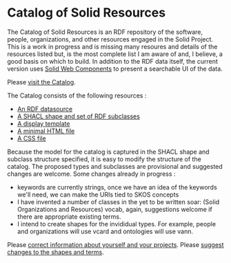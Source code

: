 # Catalog of Solid Resources

The Catalog of Solid Resources is an RDF repository of the software, people, organizations, and other resources engaged in the Solid Project.  This is a work in progress and is missing many resoures and details of the resources listed but, is the most complete list I am aware of and, I believe, a good basis on which to build.  In addition to the RDF data itself, the current version uses [Solid Web Components](https://github.com/solidos/solid-web-components) to present a searchable UI of the data.

Please [visit the Catalog](https://solidproject.solidcommunity.net/catalog/).

The Catalog consists of the following resources :

* [An RDF datasource](./catalog-data.ttl)
* [A SHACL shape and set of RDF subclasses](./catalog-shape.ttl)
* [A display template](./catalog-view.js)
* [A minimal HTML file](./index.html)
* [A CSS file](./catalog.css)

Because the model for the catalog is captured in the SHACL shape and subclass structure specified, it is easy to modify the structure of the catalog.  The proposed types and subclasses are provisional and suggested changes are welcome.  Some changes already in progress :

* keywords are currently strings, once we have an idea of the keywords we'll need, we can make the URIs tied to SKOS concepts
* I have invented a number of classes in the yet to be written soar: (Solid Organizations and Resources) vocab, again, suggestions welcome if there are appropriate existing terms.
* I intend to create shapes for the invididual types.  For example, people and organizations will use vcard and ontologies will use vann.

Please [correct information about yourself and your projects](./catalog-data.ttl).
Please [suggest changes to the shapes and terms](https://github.com/solid-contrib/catalog/issues).



